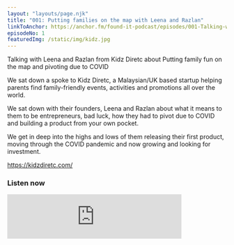 ```yaml
---
layout: "layouts/page.njk"
title: "001: Putting families on the map with Leena and Razlan"
linkToAnchor: https://anchor.fm/found-it-podcast/episodes/001-Talking-with-Leena-and-Razlan-from-Kidz-Diretc-about-Putting-family-fun-on-the-map-and-pivoting-due-to-COVID-ei4lj0
episodeNo: 1
featuredImg: /static/img/kidz.jpg
---
```

Talking with Leena and Razlan from Kidz Diretc about Putting family fun on the map and pivoting due to COVID

We sat down a spoke to Kidz Diretc, a Malaysian/UK based startup helping parents find family-friendly events, activities and promotions all over the world.
<!--more-->
We sat down with their founders, Leena and Razlan about what it means to them to be entrepreneurs, bad luck, how they had to pivot due to COVID and building a product from your own pocket.

We get in deep into the highs and lows of them releasing their first product, moving through the COVID pandemic and now growing and looking for investment.

https://kidzdiretc.com/


### Listen now
<iframe src="https://anchor.fm/found-it-podcast/embed/episodes/001-Talking-with-Leena-and-Razlan-from-Kidz-Diretc-about-Putting-family-fun-on-the-map-and-pivoting-due-to-COVID-ei4lj0" height="102px" width="400px" frameborder="0" scrolling="no"></iframe>



